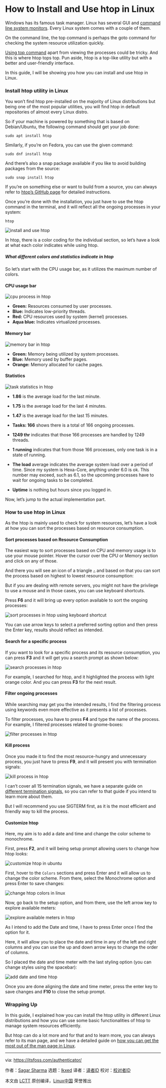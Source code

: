 [#]: subject: "How to Install and Use htop in Linux"
[#]: via: "https://itsfoss.com/authenticator/"
[#]: author: "Sagar Sharma https://itsfoss.com/author/sagar/"
[#]: collector: "lkxed"
[#]: translator: " "
[#]: reviewer: " "
[#]: publisher: " "
[#]: url: " "

How to Install and Use htop in Linux
======

Windows has its famous task manager. Linux has several GUI and [command line system monitors][1]. Every Linux system comes with a couple of them.

On the command line, the top command is perhaps the goto command for checking the system resource utilization quickly.

[Using top command][2] apart from viewing the processes could be tricky. And this is where htop tops top. Pun aside, htop is a top-like utility but with a better and user-friendly interface.

In this guide, I will be showing you how you can install and use htop in Linux.

### Install htop utility in Linux

You won’t find htop pre-installed on the majority of Linux distributions but being one of the most popular utilities, you will find htop in default repositories of almost every Linux distro. 

So if your machine is powered by something that is based on Debian/Ubuntu, the following command should get your job done:

```
sudo apt install htop
```

Similarly, if you’re on Fedora, you can use the given command:

```
sudo dnf install htop
```

And there’s also a snap package available if you like to avoid building packages from the source:

```
sudo snap install htop
```

If you’re on something else or want to build from a source, you can always refer to [htop’s GitHub page][3] for detailed instructions. 

Once you’re done with the installation, you just have to use the htop command in the terminal, and it will reflect all the ongoing processes in your system: 

```
htop
```

![install and use htop][4]

In htop, there is a color coding for the individual section, so let’s have a look at what each color indicates while using htop.

##### What different colors and statistics indicate in htop

So let’s start with the CPU usage bar, as it utilizes the maximum number of colors.

#### CPU usage bar

![cpu process in htop][5]

- **Green:** Resources consumed by user processes.
- **Blue:** Indicates low-priority threads.
- **Red:** CPU resources used by system (kernel) processes.
- **Aqua blue:** Indicates virtualized processes.

#### Memory bar

![memory bar in htop][6]

- **Green:** Memory being utilized by system processes.
- **Blue:** Memory used by buffer pages.
- **Orange:** Memory allocated for cache pages.

#### Statistics

![task statistics in htop][7]

- **1.86** is the average load for the last minute.
- **1.75** is the average load for the last 4 minutes.
- **1.47** is the average load for the last 15 minutes.

- **Tasks: 166** shows there is a total of 166 ongoing processes.
- **1249 thr** indicates that those 166 processes are handled by 1249 threads.
- **1 running** indicates that from those 166 processes, only one task is in a state of running.
- **The load** average indicates the average system load over a period of time. Since my system is Hexa-Core, anything under 6.0 is ok. This number may exceed, such as 6.1, so the upcoming processes have to wait for ongoing tasks to be completed.
- **Uptime** is nothing but hours since you logged in.

Now, let’s jump to the actual implementation part.

### How to use htop in Linux

As the htop is mainly used to check for system resources, let’s have a look at how you can sort the processes based on resource consumption.

#### Sort processes based on Resource Consumption

The easiest way to sort processes based on CPU and memory usage is to use your mouse pointer. Hover the cursor over the CPU or Memory section and click on any of those.

And there you will see an icon of a triangle `△` and based on that you can sort the process based on highest to lowest resource consumption:

But if you are dealing with remote servers, you might not have the privilege to use a mouse and in those cases, you can use keyboard shortcuts. 

Press **F6** and it will bring up every option available to sort the ongoing processes: 

![sort processes in htop using keyboard shortcut][8]

You can use arrow keys to select a preferred sorting option and then press the Enter key, results should reflect as intended.

#### Search for a specific process

If you want to look for a specific process and its resource consumption, you can press **F3** and it will get you a search prompt as shown below:

![search processes in htop][9]

For example, I searched for htop, and it highlighted the process with light orange color. And you can press **F3** for the next result.

#### Filter ongoing processes

While searching may get you the intended results, I find the filtering process using keywords even more effective as it presents a list of processes. 

To filter processes, you have to press **F4** and type the name of the process. For example, I filtered processes related to gnome-boxes:

![filter processes in htop][10]

#### Kill process

Once you made it to find the most resource-hungry and unnecessary process, you just have to press **F9**, and it will present you with termination signals:

![kill process in htop][11]

I can’t cover all 15 termination signals, we have a separate guide on [different termination signals][12], so you can refer to that guide if you intend to learn more about them. 

But I will recommend you use SIGTERM first, as it is the most efficient and friendly way to kill the process.

#### Customize htop

Here, my aim is to add a date and time and change the color scheme to monochrome.

First, press **F2**, and it will being setup prompt allowing users to change how htop looks:

![customize htop in ubuntu][13]

First, hover to the `Colors` sections and press Enter and it will allow us to change the color scheme. From there, select the Monochrome option and press Enter to save changes:

![change htop colors in linux][14]

Now, go back to the setup option, and from there, use the left arrow key to explore available meters:

![explore available meters in htop][15]

As I intend to add the Date and time, I have to press Enter once I find the option for it. 

Here, it will allow you to place the date and time in any of the left and right columns and you can use the up and down arrow keys to change the order of columns.

So I placed the date and time meter with the last styling option (you can change styles using the spacebar):

![add date and time htop][16]

Once you are done aligning the date and time meter, press the enter key to save changes and **F10** to close the setup prompt.

### Wrapping Up

In this guide, I explained how you can install the htop utility in different Linux distributions and how you can use some basic functionalities of htop to manage system resources efficiently. 

But htop can do a lot more and for that and to learn more, you can always refer to its man page, and we have a detailed guide on [how you can get the most out of the man page in Linux][17].

--------------------------------------------------------------------------------

via: https://itsfoss.com/authenticator/

作者：[Sagar Sharma][a]
选题：[lkxed][b]
译者：[译者ID](https://github.com/译者ID)
校对：[校对者ID](https://github.com/校对者ID)

本文由 [LCTT](https://github.com/LCTT/TranslateProject) 原创编译，[Linux中国](https://linux.cn/) 荣誉推出

[a]: https://itsfoss.com/author/sagar/
[b]: https://github.com/lkxed
[1]: https://itsfoss.com/linux-system-monitoring-tools/
[2]: https://linuxhandbook.com/top-command/
[3]: https://github.com/htop-dev/htop
[4]: https://itsfoss.com/wp-content/uploads/2022/11/install-and-use-htop.png
[5]: https://itsfoss.com/wp-content/uploads/2022/11/cpu-process-in-htop-1.png
[6]: https://itsfoss.com/wp-content/uploads/2022/11/memory-bar-in-htop.png
[7]: https://itsfoss.com/wp-content/uploads/2022/11/task-statistics-in-htop.png
[8]: https://itsfoss.com/wp-content/uploads/2022/11/sort-processes-in-htop-using-keyboard-shortcut.png
[9]: https://itsfoss.com/wp-content/uploads/2022/11/search-processes-in-htop.png
[10]: https://itsfoss.com/wp-content/uploads/2022/11/filter-processes-in-htop.png
[11]: https://itsfoss.com/wp-content/uploads/2022/11/kill-process-in-htop.png
[12]: https://linuxhandbook.com/termination-signals/
[13]: https://itsfoss.com/wp-content/uploads/2022/11/customize-htop-in-ubuntu.png
[14]: https://itsfoss.com/wp-content/uploads/2022/11/change-htop-colors-in-linux.png
[15]: https://itsfoss.com/wp-content/uploads/2022/11/explore-available-meters-in-htop.png
[16]: https://itsfoss.com/wp-content/uploads/2022/11/add-date-and-time-htop.png
[17]: https://linuxhandbook.com/man-pages/
